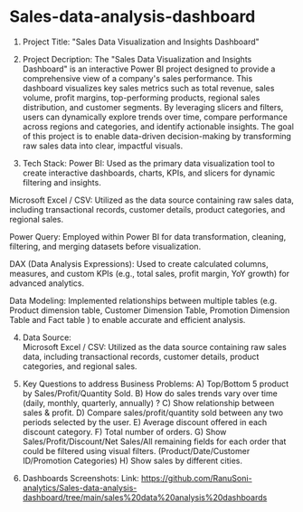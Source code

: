 # Sales-data-analysis-dashboard

1. Project Title:   "Sales Data Visualization and Insights Dashboard"

2. Project Decription:   The "Sales Data Visualization and Insights Dashboard" is an interactive Power BI project designed to provide a comprehensive view of a company's sales performance. This dashboard visualizes key sales metrics such as total revenue, sales volume, profit margins, top-performing products, regional sales distribution, and customer segments. By leveraging slicers and filters, users can dynamically explore trends over time, compare performance across regions and categories, and identify actionable insights. The goal of this project is to enable data-driven decision-making by transforming raw sales data into clear, impactful visuals.

3. Tech Stack:
Power BI:
Used as the primary data visualization tool to create interactive dashboards, charts, KPIs, and slicers for dynamic filtering and insights.

Microsoft Excel / CSV:
Utilized as the data source containing raw sales data, including transactional records, customer details, product categories, and regional sales.

Power Query:
Employed within Power BI for data transformation, cleaning, filtering, and merging datasets before visualization.

DAX (Data Analysis Expressions):
Used to create calculated columns, measures, and custom KPIs (e.g., total sales, profit margin, YoY growth) for advanced analytics.

Data Modeling:
Implemented relationships between multiple tables (e.g. Product dimension table, Customer Dimension Table, Promotion Dimension Table and Fact table ) to enable accurate and efficient analysis.


4. Data Source:   
    Microsoft Excel / CSV:  Utilized as the data source containing raw sales data, including transactional records, customer details, product categories, and regional sales.


5. Key Questions to address Business Problems:
   A) Top/Bottom 5 product by Sales/Profit/Quantity Sold.
   B) How do sales trends vary over time (daily, monthly, quarterly, annually) ?
   C) Show relationship between sales & profit.
   D) Compare sales/profit/quantity sold between any two periods selected by the user.
   E) Average discount offered in each discount category.
   F) Total number of orders.
   G) Show Sales/Profit/Discount/Net Sales/All remaining fields for each order that could be filtered using visual filters. (Product/Date/Customer ID/Promotion 
      Categories)
   H) Show sales by different cities.


6. Dashboards Screenshots:
    Link:  https://github.com/RanuSoni-analytics/Sales-data-analysis-dashboard/tree/main/sales%20data%20analysis%20dashboards

 
